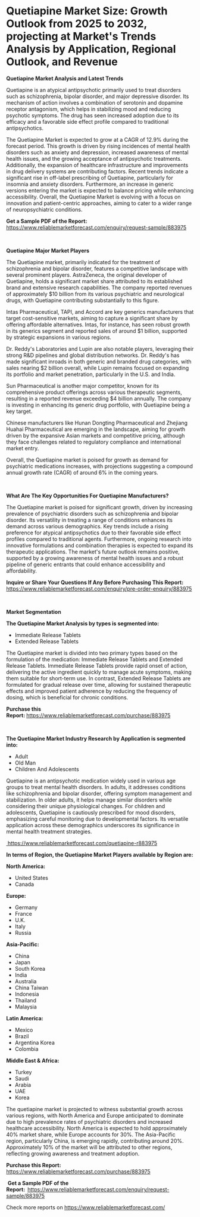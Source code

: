 <p><h1>Quetiapine Market Size: Growth Outlook from 2025 to 2032, projecting at Market's Trends Analysis by Application, Regional Outlook, and Revenue</h1></p><p><strong>Quetiapine Market Analysis and Latest Trends</strong></p>
<p><p>Quetiapine is an atypical antipsychotic primarily used to treat disorders such as schizophrenia, bipolar disorder, and major depressive disorder. Its mechanism of action involves a combination of serotonin and dopamine receptor antagonism, which helps in stabilizing mood and reducing psychotic symptoms. The drug has seen increased adoption due to its efficacy and a favorable side effect profile compared to traditional antipsychotics.</p><p>The Quetiapine Market is expected to grow at a CAGR of 12.9% during the forecast period. This growth is driven by rising incidences of mental health disorders such as anxiety and depression, increased awareness of mental health issues, and the growing acceptance of antipsychotic treatments. Additionally, the expansion of healthcare infrastructure and improvements in drug delivery systems are contributing factors. Recent trends indicate a significant rise in off-label prescribing of Quetiapine, particularly for insomnia and anxiety disorders. Furthermore, an increase in generic versions entering the market is expected to balance pricing while enhancing accessibility. Overall, the Quetiapine Market is evolving with a focus on innovation and patient-centric approaches, aiming to cater to a wider range of neuropsychiatric conditions.</p></p>
<p><strong>Get a Sample PDF of the Report:&nbsp;</strong> <a href="https://www.reliablemarketforecast.com/enquiry/request-sample/883975?utm_campaign=2516&utm_medium=2&utm_source=Github&utm_content=ia&utm_term=08032025&utm_id=quetiapine">https://www.reliablemarketforecast.com/enquiry/request-sample/883975</a></p>
<p>&nbsp;</p>
<p><strong>Quetiapine Major Market Players</strong></p>
<p><p>The Quetiapine market, primarily indicated for the treatment of schizophrenia and bipolar disorder, features a competitive landscape with several prominent players. AstraZeneca, the original developer of Quetiapine, holds a significant market share attributed to its established brand and extensive research capabilities. The company reported revenues of approximately $10 billion from its various psychiatric and neurological drugs, with Quetiapine contributing substantially to this figure.</p><p>Intas Pharmaceutical, TAPI, and Accord are key generics manufacturers that target cost-sensitive markets, aiming to capture a significant share by offering affordable alternatives. Intas, for instance, has seen robust growth in its generics segment and reported sales of around $1 billion, supported by strategic expansions in various regions.</p><p>Dr. Reddy's Laboratories and Lupin are also notable players, leveraging their strong R&D pipelines and global distribution networks. Dr. Reddy's has made significant inroads in both generic and branded drug categories, with sales nearing $2 billion overall, while Lupin remains focused on expanding its portfolio and market penetration, particularly in the U.S. and India.</p><p>Sun Pharmaceutical is another major competitor, known for its comprehensive product offerings across various therapeutic segments, resulting in a reported revenue exceeding $4 billion annually. The company is investing in enhancing its generic drug portfolio, with Quetiapine being a key target.</p><p>Chinese manufacturers like Hunan Dongting Pharmaceutical and Zhejiang Huahai Pharmaceutical are emerging in the landscape, aiming for growth driven by the expansive Asian markets and competitive pricing, although they face challenges related to regulatory compliance and international market entry.</p><p>Overall, the Quetiapine market is poised for growth as demand for psychiatric medications increases, with projections suggesting a compound annual growth rate (CAGR) of around 6% in the coming years.</p></p>
<p>&nbsp;</p>
<p><strong>What Are The Key Opportunities For Quetiapine Manufacturers?</strong></p>
<p><p>The Quetiapine market is poised for significant growth, driven by increasing prevalence of psychiatric disorders such as schizophrenia and bipolar disorder. Its versatility in treating a range of conditions enhances its demand across various demographics. Key trends include a rising preference for atypical antipsychotics due to their favorable side effect profiles compared to traditional agents. Furthermore, ongoing research into innovative formulations and combination therapies is expected to expand its therapeutic applications. The market's future outlook remains positive, supported by a growing awareness of mental health issues and a robust pipeline of generic entrants that could enhance accessibility and affordability.</p></p>
<p><strong>Inquire or Share Your Questions If Any Before Purchasing This Report:</strong> <a href="https://www.reliablemarketforecast.com/enquiry/pre-order-enquiry/883975?utm_campaign=2516&utm_medium=2&utm_source=Github&utm_content=ia&utm_term=08032025&utm_id=quetiapine">https://www.reliablemarketforecast.com/enquiry/pre-order-enquiry/883975</a></p>
<p>&nbsp;</p>
<p><strong>Market Segmentation</strong></p>
<p><strong>The Quetiapine Market Analysis by types is segmented into:</strong></p>
<p><ul><li>Immediate Release Tablets</li><li>Extended Release Tablets</li></ul></p>
<p><p>The Quetiapine market is divided into two primary types based on the formulation of the medication: Immediate Release Tablets and Extended Release Tablets. Immediate Release Tablets provide rapid onset of action, delivering the active ingredient quickly to manage acute symptoms, making them suitable for short-term use. In contrast, Extended Release Tablets are formulated for gradual release over time, allowing for sustained therapeutic effects and improved patient adherence by reducing the frequency of dosing, which is beneficial for chronic conditions.</p></p>
<p><strong>Purchase this Report:&nbsp;</strong><a href="https://www.reliablemarketforecast.com/purchase/883975?utm_campaign=2516&utm_medium=2&utm_source=Github&utm_content=ia&utm_term=08032025&utm_id=quetiapine">https://www.reliablemarketforecast.com/purchase/883975</a></p>
<p>&nbsp;</p>
<p><strong>The Quetiapine Market Industry Research by Application is segmented into:</strong></p>
<p><ul><li>Adult</li><li>Old Man</li><li>Children And Adolescents</li></ul></p>
<p><p>Quetiapine is an antipsychotic medication widely used in various age groups to treat mental health disorders. In adults, it addresses conditions like schizophrenia and bipolar disorder, offering symptom management and stabilization. In older adults, it helps manage similar disorders while considering their unique physiological changes. For children and adolescents, Quetiapine is cautiously prescribed for mood disorders, emphasizing careful monitoring due to developmental factors. Its versatile application across these demographics underscores its significance in mental health treatment strategies.</p></p>
<p><a href="https://www.reliablemarketforecast.com/quetiapine-r883975?utm_campaign=2516&utm_medium=2&utm_source=Github&utm_content=ia&utm_term=08032025&utm_id=quetiapine">&nbsp;https://www.reliablemarketforecast.com/quetiapine-r883975</a></p>
<p><strong>In terms of Region, the Quetiapine Market Players available by Region are:</strong></p>
<p>
    <p> <strong> North America: </strong>
        <ul>
            <li>United States</li>
            <li>Canada</li>
        </ul>
        </p> 
    <p> <strong> Europe: </strong>
        <ul>
            <li>Germany</li>
            <li>France</li>
            <li>U.K.</li>
            <li>Italy</li>
            <li>Russia</li>
        </ul>
        </p> 
    <p> <strong> Asia-Pacific: </strong>
        <ul>
            <li>China</li>
            <li>Japan</li>
            <li>South Korea</li>
            <li>India</li>
            <li>Australia</li>
            <li>China Taiwan</li>
            <li>Indonesia</li>
            <li>Thailand</li>
            <li>Malaysia</li>
        </ul>
        </p> 
    <p> <strong> Latin America: </strong>
        <ul>
            <li>Mexico</li>
            <li>Brazil</li>
            <li>Argentina Korea</li>
            <li>Colombia</li>
        </ul>
        </p> 
    <p> <strong> Middle East & Africa: </strong>
        <ul>
            <li>Turkey</li>
            <li>Saudi</li>
            <li>Arabia</li>
            <li>UAE</li>
            <li>Korea</li>
        </ul>
    </p>
    </p>
<p><p>The quetiapine market is projected to witness substantial growth across various regions, with North America and Europe anticipated to dominate due to high prevalence rates of psychiatric disorders and increased healthcare accessibility. North America is expected to hold approximately 40% market share, while Europe accounts for 30%. The Asia-Pacific region, particularly China, is emerging rapidly, contributing around 20%. Approximately 10% of the market will be attributed to other regions, reflecting growing awareness and treatment adoption.</p></p>
<p><strong>Purchase this Report: </strong><a href="https://www.reliablemarketforecast.com/purchase/883975?utm_campaign=2516&utm_medium=2&utm_source=Github&utm_content=ia&utm_term=08032025&utm_id=quetiapine">https://www.reliablemarketforecast.com/purchase/883975</a></p>
<p>&nbsp;<strong>Get a Sample PDF of the Report:&nbsp;&nbsp;</strong><a href="https://www.reliablemarketforecast.com/enquiry/request-sample/883975?utm_campaign=2516&utm_medium=2&utm_source=Github&utm_content=ia&utm_term=08032025&utm_id=quetiapine">https://www.reliablemarketforecast.com/enquiry/request-sample/883975</a></p>
<p><strong></strong></p>
<p>Check more reports on <a href="https://www.reliablemarketforecast.com/?utm_campaign=2516&utm_medium=2&utm_source=Github&utm_content=ia&utm_term=08032025&utm_id=quetiapine">https://www.reliablemarketforecast.com/</a></p>